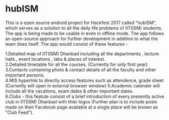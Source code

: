 # hubISM
This is a open source android project for Hackfest 2017 called "hubISM", which serves as a solution to all the daily life problems of IIT(ISM) students. The app is being made to be usable in even in offline mode. The app follows an open-source approach for further development in addition to what the team does itself. 
The app would consist of these features -

1.Detailed map of IIT(ISM) Dhanbad including all the departments , lecture halls , event locations , labs &amp; places of interest.  
2.Detailed timetable for all the courses. (Currently for only first year)  
3.Contacts containing photo &amp; contact details of all the faculty and other important persons.  
4.MIS hyperlink to directly access features such as attendence, grade sheet (Currently will open in external browser window)  5.Academic calender will include all the vacations, exam dates &amp; other important dates.  
6.Clubs - this featute consist of a brief introduction of every presently active club in IIT(ISM) Dhanbad with thier logos (Further plan is to include posts made on their Facebook page available at a single place will be known as "Club Feed").
